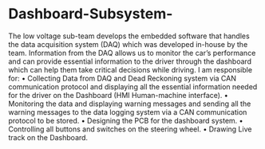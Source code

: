 # Dashboard-Subsystem-

The low voltage sub-team develops the embedded software that handles the data acquisition system (DAQ) which was developed in-house by the team. Information from the DAQ allows us to monitor the car’s performance and can provide essential information to the driver through the dashboard which can help them take critical decisions while driving. 
I am responsible for: 
•	Collecting Data from DAQ and Dead Reckoning system via CAN communication protocol and displaying all the essential information needed for the driver on the Dashboard (HMI Human-machine interface).
•	Monitoring the data and displaying warning messages and sending all the warning messages to the data logging system via a CAN communication protocol to be stored.
•	Designing the PCB for the dashboard system.
•	Controlling all buttons and switches on the steering wheel.
•	Drawing Live track on the Dashboard.
